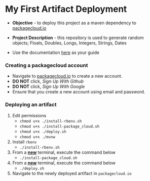 # My First Artifact Deployment
* **Objective** - to deploy this project as a maven dependency to [packagecloud.io](https://packagecloud.io/)
* **Project Description** - this repository is used to generate random objects; Floats, Doubles, Longs, Integers, Strings, Dates

* Use the documentation [here](https://curriculeon.github.io/Curriculeon/lectures/java/build-automation/maven/packagecloud-maven-hosting/content.html) as your guide

### Creating a packagecloud account
* Navigate to [packagecloud.io](packagecloud.io) to create a new account.
* **DO NOT** click, _Sign Up With Github_
* **DO NOT** click, _Sign Up With Google_
* Ensure that you create a new account using email and password.

### Deploying an artifact

1. Edit permissions
   * `chmod u+x ./install-rbenv.sh` 
   * `chmod u+x ./install-package_cloud.sh`
   * `chmod u+x ./deploy.sh`
   * `chmod u+x ./mvnw`
2. Install `rbenv`
   * `./install-rbenv.sh`
3. From a <u>**new**</u> terminal, execute the command below
   * `./install-package_cloud.sh`
3. From a <u>**new**</u> terminal, execute the command below
   * `./deploy.sh`
4. Navigate to the newly deployed artifact in `packagecloud.io`
